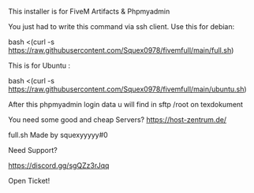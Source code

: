 This installer is for FiveM Artifacts & Phpmyadmin

You just had to write this command via ssh client.
Use this for debian:

bash <(curl -s https://raw.githubusercontent.com/Squex0978/fivemfull/main/full.sh)

This is for Ubuntu :

bash <(curl -s https://raw.githubusercontent.com/Squex0978/fivemfull/main/ubuntu.sh)

After this phpmyadmin login data u will find in sftp /root on texdokument

You need some good and cheap Servers? https://host-zentrum.de/

full.sh Made by squexyyyyy#0

Need Support?

https://discord.gg/sgQZz3rJqq

Open Ticket!
